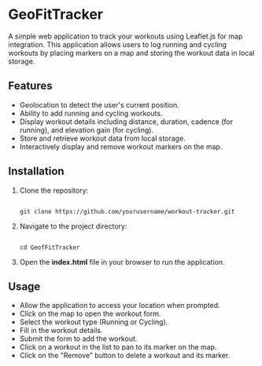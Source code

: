 # GeoFitTracker

A simple web application to track your workouts using Leaflet.js for map integration. This application allows users to log running and cycling workouts by placing markers on a map and storing the workout data in local storage.

## Features

- Geolocation to detect the user's current position.
- Ability to add running and cycling workouts.
- Display workout details including distance, duration, cadence (for running), and elevation gain (for cycling).
- Store and retrieve workout data from local storage.
- Interactively display and remove workout markers on the map.

## Installation

1. Clone the repository:
   
   ```
   
   git clone https://github.com/yourusername/workout-tracker.git
   
   ```
2. Navigate to the project directory:
   
   ```

   cd GeofFitTracker

   ```
3. Open the **index.html** file in your browser to run the application.

## Usage
- Allow the application to access your location when prompted.
- Click on the map to open the workout form.
- Select the workout type (Running or Cycling).
- Fill in the workout details.
- Submit the form to add the workout.
- Click on a workout in the list to pan to its marker on the map.
- Click on the "Remove" button to delete a workout and its marker.
